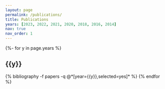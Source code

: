 ```yaml
---
layout: page
permalink: /publications/
title: Publications
years: [2023, 2022, 2021, 2020, 2018, 2016, 2014]
nav: true
nav_order: 1
---
```

<!-- _pages/publications.md -->
<div class="publications">

{%- for y in page.years %}
  <h2 class="year">{{y}}</h2>
  {% bibliography -f papers -q @*[year={{y}},selected=yes]* %}
{% endfor %}

</div>
